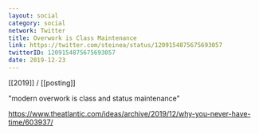 ```yaml
---
layout: social
category: social
network: Twitter
title: Overwork is Class Maintenance
link: https://twitter.com/steinea/status/1209154875675693057
twitterID: 1209154875675693057
date: 2019-12-23
---
```


[[2019]] / [[posting]]

"modern overwork is class and status maintenance"

<https://www.theatlantic.com/ideas/archive/2019/12/why-you-never-have-time/603937/>
